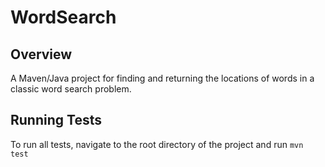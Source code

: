# WordSearch
## Overview
A Maven/Java project for finding and returning the locations of words in a classic word search problem.
## Running Tests
To run all tests, navigate to the root directory of the project and run `mvn test`
